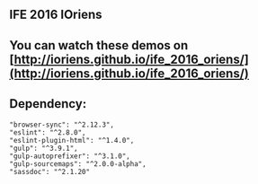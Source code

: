 ## IFE 2016 IOriens
## You can watch these demos on [http://ioriens.github.io/ife_2016_oriens/](http://ioriens.github.io/ife_2016_oriens/)
## Dependency: 
```
"browser-sync": "^2.12.3",
"eslint": "^2.8.0",
"eslint-plugin-html": "^1.4.0",
"gulp": "^3.9.1",
"gulp-autoprefixer": "^3.1.0",
"gulp-sourcemaps": "^2.0.0-alpha",
"sassdoc": "^2.1.20"
```